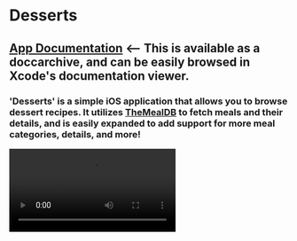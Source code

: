 # Desserts

## [App Documentation](docs/Desserts.doccarchive) <-- This is available as a doccarchive, and can be easily browsed in Xcode's documentation viewer.

### 'Desserts' is a simple iOS application that allows you to browse dessert recipes. It utilizes [TheMealDB](https://themealdb.com/api.php) to fetch meals and their details, and is easily expanded to add support for more meal categories, details, and more!

![preview](docs/preview.mp4)
